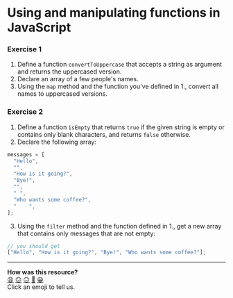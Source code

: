 # Using and manipulating functions in JavaScript

### Exercise 1

1. Define a function `convertToUppercase` that accepts a string as argument and returns the uppercased version.
2. Declare an array of a few people's names.
3. Using the `map` method and the function you've defined in 1., convert all names to uppercased versions.

### Exercise 2

1. Define a function `isEmpty` that returns `true` if the given string is empty or contains only blank characters, and returns `false` otherwise.
2. Declare the following array:

```js
messages = [
  "Hello",
  "",
  "How is it going?",
  "Bye!",
  "",
  " ",
  "Who wants some coffee?",
  "    ",
];
```

3. Using the `filter` method and the function defined in 1., get a new array that contains only messages that are not empty:

```js
// you should get
["Hello", "How is it going?", "Bye!", "Who wants some coffee?"];
```

<!-- BEGIN GENERATED SECTION DO NOT EDIT -->

---

**How was this resource?**  
[😫](https://airtable.com/shrUJ3t7KLMqVRFKR?prefill_Repository=makersacademy%2Fjavascript-fundamentals&prefill_File=practicals%2Ffunctions%2FREADME.md&prefill_Sentiment=😫) [😕](https://airtable.com/shrUJ3t7KLMqVRFKR?prefill_Repository=makersacademy%2Fjavascript-fundamentals&prefill_File=practicals%2Ffunctions%2FREADME.md&prefill_Sentiment=😕) [😐](https://airtable.com/shrUJ3t7KLMqVRFKR?prefill_Repository=makersacademy%2Fjavascript-fundamentals&prefill_File=practicals%2Ffunctions%2FREADME.md&prefill_Sentiment=😐) [🙂](https://airtable.com/shrUJ3t7KLMqVRFKR?prefill_Repository=makersacademy%2Fjavascript-fundamentals&prefill_File=practicals%2Ffunctions%2FREADME.md&prefill_Sentiment=🙂) [😀](https://airtable.com/shrUJ3t7KLMqVRFKR?prefill_Repository=makersacademy%2Fjavascript-fundamentals&prefill_File=practicals%2Ffunctions%2FREADME.md&prefill_Sentiment=😀)  
Click an emoji to tell us.

<!-- END GENERATED SECTION DO NOT EDIT -->
